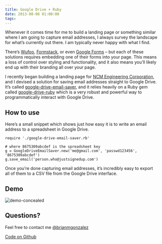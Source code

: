 ```yaml
---
title: Google Drive + Ruby
date: 2013-08-06 01:00:00
tags:
---
```


<p>Whenever it comes time for me to build a landing page or something similar where I am going to capture email addresses, I always survey the landscape for what&#8217;s currently out there. I am typically never happy with what I find.</p>

<p>There&#8217;s <a href='http://wufoo.com'>Wufoo</a>, <a href='http://formstack.com'>Formstack</a>, or even <a href='https://docs.google.com/forms/create'>Google Forms</a> &#8211; but each of these solutions requires embedding one of their forms into your page. This means a loss of control over styling and functionality, and it also means you&#8217;ll likely end up with their branding all over your page.</p>

<p>I recently began building a landing page for <a href='http://ncmcivil.com'>NCM Engineering Corporation</a>, and I devised a solution for saving email addresses straight to Google Drive. It&#8217;s called <a href='https://github.com/briangonzalez/google-drive-email-saver'>google-drive-email-saver</a>, and it relies heavily on a Ruby gem called <a href='https://github.com/gimite/google-drive-ruby'>google-drive-ruby</a> which is a very robust and powerful way to programmatically interact with Google Drive.</p>

<h2 id='how_to_use'>How to use</h2>

<p>Here&#8217;s a small snippet which shows just how easy it is to write an email address to a spreadsheet in Google Drive.</p>

<pre class='ruby'><code>require &#39;./google-drive-email-saver.rb&#39;&#x000A;&#x000A;# where 8675309abcdef is the spreadsheet key&#x000A;g = GoogleDriveEmailSaver.new(&#39;me@gmail.com&#39;, &#39;passwd123456&#39;, &#39;8675309abcdef&#39;) &#x000A;g.save_email(&#39;person.who@justsignedup.com&#39;)</code></pre>

<p>Once you&#8217;re done capturing email addresses, it&#8217;s incredibly easy to export all of them to a CSV file from the Google Drive interface.</p>

<h2 id='demo'>Demo</h2>

<p><img alt='demo-concealed' class='scale' src='google-drive-email-saver.gif' /></p>

<h2 id='questions'>Questions?</h2>

<p>Feel free to contact me <a href='http://twitter.com/brianmgonzalez'>@brianmgonzalez</a></p>

<p><a class='button' href='https://github.com/briangonzalez/google-drive-email-saver'>Code on Github</a></p>
